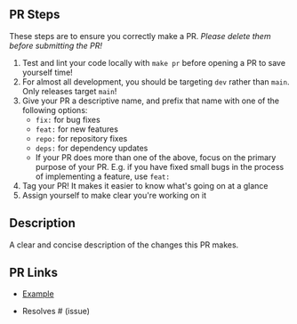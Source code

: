 ## PR Steps

These steps are to ensure you correctly make a PR. _Please delete them before submitting the PR!_

1. Test and lint your code locally with `make pr` before opening a PR to save yourself time!
2. For almost all development, you should be targeting `dev` rather than `main`. Only releases target `main`!
3. Give your PR a descriptive name, and prefix that name with one of the following options:
   - `fix:` for bug fixes
   - `feat:` for new features
   - `repo:` for repository fixes
   - `deps:` for dependency updates
   - If your PR does more than one of the above, focus on the primary purpose of your PR. E.g. if you have fixed small bugs in the process of implementing a feature, use `feat:`
4. Tag your PR! It makes it easier to know what's going on at a glance
5. Assign yourself to make clear you're working on it

## Description

A clear and concise description of the changes this PR makes.

## PR Links

- [Example](https://www.example.com)

- Resolves # (issue)
